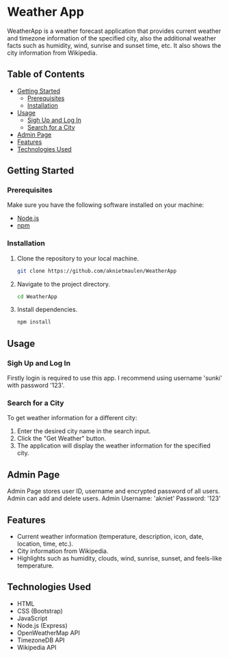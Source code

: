 # Weather App

WeatherApp is a weather forecast application that provides current weather and timezone information of the specified city, also the additional weather facts such as humidity, wind, sunrise and sunset time, etc. It also shows the city information from Wikipedia.

## Table of Contents
- [Getting Started](#getting-started)
  - [Prerequisites](#prerequisites)
  - [Installation](#installation)
- [Usage](#usage)
  - [Sigh Up and Log In](#signup-login)
  - [Search for a City](#search-for-a-city)
- [Admin Page](#admin)
- [Features](#features)
- [Technologies Used](#technologies-used)

## Getting Started

### Prerequisites
Make sure you have the following software installed on your machine:
- [Node.js](https://nodejs.org/)
- [npm](https://www.npmjs.com/)

### Installation
1. Clone the repository to your local machine.
   ```bash
   git clone https://github.com/aknietmaulen/WeatherApp
   ```
2. Navigate to the project directory.
   ```bash
   cd WeatherApp
   ```
3. Install dependencies.
   ```bash
   npm install
   ```

## Usage

### Sigh Up and Log In
Firstly login is required to use this app.
I recommend using username 'sunki' with password '123'.

### Search for a City
To get weather information for a different city:
1. Enter the desired city name in the search input.
2. Click the "Get Weather" button.
3. The application will display the weather information for the specified city.

## Admin Page
Admin Page stores user ID, username and encrypted password of all users. Admin can add and delete users.
Admin Username: 'akniet' Password: '123'

## Features
- Current weather information (temperature, description, icon, date, location, time, etc.).
- City information from Wikipedia.
- Highlights such as humidity, clouds, wind, sunrise, sunset, and feels-like temperature.


## Technologies Used
- HTML
- CSS (Bootstrap)
- JavaScript
- Node.js (Express)
- OpenWeatherMap API
- TimezoneDB API
- Wikipedia API
